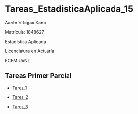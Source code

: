 # Tareas_EstadisticaAplicada_15

Aarón Villegas Kane

Matrícula: 1848627

Estadística Aplicada

Licenciatura en Actuaría

FCFM UANL

## Tareas Primer Parcial

- [Tarea_1](https://github.com/aaron-v-kane/Tareas_EstadisticaAplicada_15/blob/main/AVK_1848627_EstadisticaAplicadaG51_tarea1.ipynb)

- [Tarea_2](https://github.com/aaron-v-kane/Tareas_EstadisticaAplicada_15/blob/main/AVK_1848627_EstadisticaAplicadaG51_tarea2.ipynb)

- [Tarea_3](https://github.com/aaron-v-kane/Tareas_EstadisticaAplicada_15/blob/main/AVK_1848627_EstadisticaAplicadaG51_tarea3.ipynb)
